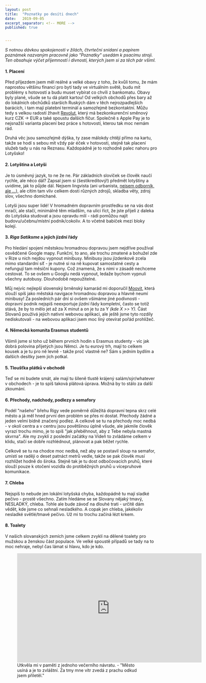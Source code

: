 ```yaml
---
layout: post
title:  "Poznatky po desíti dnech"
date:   2019-09-05
excerpt_separator: <!-- MORE -->
published: true


---
```


<p class="intro"><i><span class="dropcap">S</span> notnou dávkou spokojenosti v žilách, čtvrteční snídaní a papírem poznámek nazvaným pracovně jako "Poznatky" usedám k psacímu stroji. Ten obsahuje výčet příjemností i divností, kterých jsem si za těch pár všiml.</i></p>
<!-- MORE -->

#### 1. Placení

Před příjezdem jsem měl reálné a velké obavy z toho, že kvůli tomu, že mám naprostou většinu financí pro bytí tady ve virtuálním světě, budu mít problémy s hotovostí a budu muset vybírat co chvíli z bankomatu. Obavy byly plané, všude se tu dá platit kartou! Od velkých obchodů přes bary až do lokálních obchůdků starších Ruských dám v těch nejrozpadlejších barácích, i tam mají platební terminál a samozřejmě bezkontaktní. Můžu tedy s velkou radostí žhavit [Revolut](https://revolut.com/referral/josefeezz), který má bezkonkurenční směnový kurz CZK -> EUR a také spoustu dalších fíčur. Společně s Apple Pay je to nejsnažší varianta placení bez práce s hotovostí, kterou tak moc nemám rád. 

Druhá věc jsou samozřejmě dýška, ty zase málokdy chtějí přímo na kartu, takže se hodí s sebou mít vždy pár éček v hotovosti, stejně tak placení služeb tady u nás na Reznasu. Každopádně je to rozhodně palec nahoru pro Lotyšsko!

#### 2. Lotyština a Lotyši

Je to úsměvný jazyk, to ne že ne. Pár základních slovíček se člověk naučí rychle, ale něco dál? Zapsal jsem si (šestikreditový!) předmět lotyštiny a uvidíme, jak to půjde dál. Nejsem lingvista (ani urbanista, [nejsem odborník, ale ...](https://www.irozhlas.cz/zpravy-domov/andrej-babis-michal-smarda-ministr-kultury-rezignace_1905291915_nkr)), ale cítím tam vliv celkem dosti různých zdrojů, skladba věty, zdroj slov, všechno domíchané. 

Lotyši jsou super lidé! V hromadném dopravním prostředku se na vás dost mračí, ale stačí, minimálně těm mladším, na ulici říct, že jste přijeli z daleka do Lotyšska studovat a jsou opravdu milí - rádi pomůžou najít budovu/učebnu/místní podnik/cokoliv. A to včetně babiček mezi bloky kolejí.  

#### 3. _Riga Satiksme_ a jejich jízdní řády

Pro hledání spojení městskou hromadnou dopravou jsem nejdříve používal osvědčené Google mapy. Funkční, to ano, ale trochu zmatené a bohužel zde v Rize u nich nejdou vypnout minibusy. Minibusy jsou jízdenkově zcela mimo standardní síť - je nutné si na ně kupovat samostatné cesty a nefungují tam měsíční kupony. Což znamená, že s nimi v zásadě nechceme cestovat. To se ovšem u Googlu nedá vypnout, ledaže bychom vypnuli všechny autobusy. Dlouhodobě nepoužitelné.

Můj nejvíc nejlepší slovenský brněnský kamarád mi doporučil [Moovit](https://moovitapp.com/mobile/), která slouží spíš jako městská navigace hromadnou dopravou a hlavně neumí minibusy! Za posledních pár dní si ovšem všímáme jiné podivnosti - dopravní podnik nejspíš neexportuje jízdní řády kompletní, často se totiž stává, že by to mělo jet až za X minut a on je tu za Y _(kde X >> Y)._ Část Slovanů používá jejich nativní webovou aplikaci, ale ještě jsme tyto rozdíly nediskutovali - na webovou aplikaci jsem moc líný otevírat pořád prohlížeč. 

#### 4. Německá komunita Erasmus studentů

Všimli jsme si toho už během prvních hodin s Erasmus studenty -  víc jak dobrá polovina přijetých jsou Němci. Je tu eurový trh, mají to celkem kousek a je tu pro ně levně - takže proč vlastně ne? Sám s jedním bydlím a dalších desítky jsem jich potkal.

#### 5. Tloušťka plátků v obchodě    

Teď se mi budete smát, ale mají tu šíleně tlustě krájený salám/sýr/whatever v obchodech - je to spíš taková plátová úprava. Možná by to stálo za další zkoumání. 

#### 6. Přechody, nadchody, podlezy a semafory

Podél "našeho" břehu Rigy vede poměrně důležitá dopravní tepna skrz celé město a já měl hned první den problém se přes ni dostat. Přechody žádné a jeden velmi bídně značený podlez. A celkově se tu na přechody moc nedbá - v okolí centra a v centru jsou povětšinou úplně všude, ale jakmile člověk vyrazí trochu mimo, je to spíš "jak přeběhnout, aby z Tebe nebyla mastná skvrna". Ale my zvyklí z poslední začátky na Vídeň to zvládáme celkem v klidu, stačí se dobře rozhlédnout, plánovat a pak běžet rychle. 

Celkově se tu na chodce moc nedbá, než aby se postavil sloup na semafor, umístí se raději o deset patnáct metrů vedle, takže se pak člověk musí rozhlížet hodně do široka. Stejně tak je tu dost odbočovacích pruhů, které slouží pouze k otočení vozidla do protiběžných pruhů u vícepruhové komunikace.

#### 7. Chleba

Nejspíš to nebude jen lokální lotyšská chyba, každopádně tu mají sladké pečivo - prostě všechno. Zatím hledáme se se Slovany nějaký tmavý, NESLADKÝ, chleba. Tohle ale bude závoď na dlouhé trati - určitě dám vědět, kde jsme co sehnali nesladkého. A copak jen chleba, jakékoliv nesladké světlé/tmavé pečivo. Už mi to trochu začíná lézt krkem.

#### 8. Toalety

V našich slovanských zemích jsme celkem zvyklí na dělené toalety pro mužskou a ženskou část populace. Ve velké spoustě případů se tady na to moc nehraje, nebyl čas lámat si hlavu, kdo je kdo. 



<figure>
 <iframe width="610" height="360" class="img-center d-block"
  src="https://www.youtube.com/embed/dVesXSjzNXc"
  frameborder="0"></iframe>
  <figcaption>Utkvěla mi v paměti z jednoho večerního návratu. - "Město usíná a je to zvláštní. Za tmy mne vítr zvedá z prachu odkud jsem přiletěl."</figcaption>
</figure>